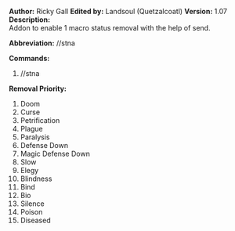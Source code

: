 **Author:** Ricky Gall
**Edited by:** Landsoul (Quetzalcoatl)
**Version:** 1.07  
**Description:**  
Addon to enable 1 macro status removal with the help of send.

**Abbreviation:** //stna

**Commands:**
 1. //stna

**Removal Priority:**
 1.  Doom
 2.  Curse
 3.  Petrification
 4.  Plague
 5.  Paralysis
 6.  Defense Down
 7.  Magic Defense Down
 8.  Slow
 9.  Elegy
 10. Blindness
 11. Bind
 12. Bio
 13. Silence
 14. Poison
 15. Diseased